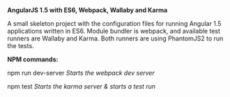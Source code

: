 **AngularJS 1.5 with ES6, Webpack, Wallaby and Karma**

A small skeleton project with the configuration files for running Angular 1.5
applications written in ES6. Module bundler is webpack, and available test runners are Wallaby and Karma.
Both runners are using PhantomJS2 to run the tests.

**NPM commands:**

npm run dev-server _Starts the webpack dev server_

npm test _Starts the karma server & starts a test run_